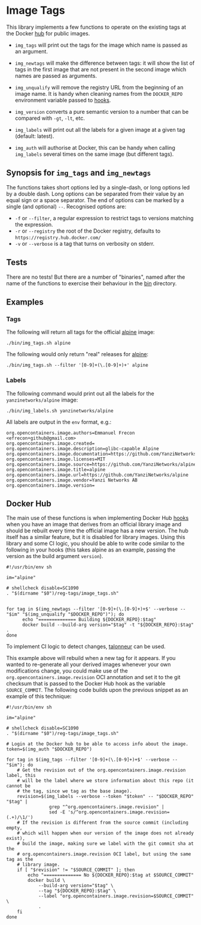 # Image Tags

This library implements a few functions to operate on the existing tags at the
Docker [hub] for public images.

+ `img_tags` will print out the tags for the image which name is passed as an
  argument.
+ `img_newtags` will make the difference between tags: it will show the list of
  tags in the first image that are not present in the second image which names
  are passed as arguments.
+ `img_unqualify` will remove the registry URL from the beginning of an image
  name. It is handy when cleaning names from the `DOCKER_REPO` environment
  variable passed to [hooks].
+ `img_version` converts a pure semantic version to a number that can be
  compared with `-gt`, `-lt`, etc.
+ `img_labels` will print out all the labels for a given image at a given tag
  (default: latest).
+ `img_auth` will authorise at Docker, this can be handy when calling
  `img_labels` several times on the same image (but different tags).

  [hub]: https://hub.docker.com/
  [hooks]: https://docs.docker.com/docker-hub/builds/advanced/

## Synopsis for `img_tags` and `img_newtags`

The functions takes short options led by a single-dash, or long options led by a
double dash. Long options can be separated from their value by an equal sign or
a space separator. The end of options can be marked by a single (and optional)
`--`. Recognised options are:

+ `-f` or `--filter`, a regular expression to restrict tags to versions matching
  the expression.
+ `-r` or `--registry` the root of the Docker registry, defaults to
  `https://registry.hub.docker.com/`
+ `-v` or `--verbose` is a tag that turns on verbosity on stderr.

## Tests

There are no tests! But there are a number of "binaries", named after the name
of the functions to exercise their behaviour in the [bin] directory.

  [bin]: ./bin/

## Examples

### Tags

The following will return all tags for the official [alpine] image:

```shell
./bin/img_tags.sh alpine
```

The following would only return "real" releases for [alpine]:

```shell
./bin/img_tags.sh --filter '[0-9]+(\.[0-9]+)+' alpine
```

  [alpine]: https://hub.docker.com/_/alpine

### Labels

The following command would print out all the labels for the
`yanzinetworks/alpine` image:

```shell
./bin/img_labels.sh yanzinetworks/alpine
```

All labels are output in the `env` format, e.g.:

```shell
org.opencontainers.image.authors=Emmanuel Frecon <efrecon+github@gmail.com>
org.opencontainers.image.created=
org.opencontainers.image.description=glibc-capable Alpine
org.opencontainers.image.documentation=https://github.com/YanziNetworks/alpine/README.md
org.opencontainers.image.licenses=MIT
org.opencontainers.image.source=https://github.com/YanziNetworks/alpine
org.opencontainers.image.title=alpine
org.opencontainers.image.url=https://github.com/YanziNetworks/alpine
org.opencontainers.image.vendor=Yanzi Networks AB
org.opencontainers.image.version=
```

## Docker Hub

The main use of these functions is when implementing Docker Hub [hooks] when you
have an image that derives from an official library image and should be rebuilt
every time the official image has a new version. The hub itself has a similar
feature, but it is disabled for library images. Using this library and some CI
logic, you should be able to write code similar to the following in your hooks
(this takes alpine as an example, passing the version as the build argument
`version`).

```shell
#!/usr/bin/env sh

im="alpine"

# shellcheck disable=SC1090
. "$(dirname "$0")/reg-tags/image_tags.sh"


for tag in $(img_newtags --filter '[0-9]+(\.[0-9]+)+$' --verbose -- "$im" "$(img_unqualify "$DOCKER_REPO")"); do
      echo "============== Building ${DOCKER_REPO}:$tag"
      docker build --build-arg version="$tag" -t "${DOCKER_REPO}:$tag" .
done
```

To implement CI logic to detect changes, [talonneur] can be used.

  [hooks]: https://docs.docker.com/docker-hub/builds/advanced/
  [talonneur]: https://github.com/YanziNetworks/talonneur

This example above will rebuild when a new tag for it appears. If you wanted to
re-generate all your derived images whenever your own modifications change, you
could make use of the `org.opencontainers.image.revision` OCI annotation and set
it to the git checksum that is passed to the Docker Hub hook as the variable
`SOURCE_COMMIT`. The following code builds upon the previous snippet as an
example of this technique:

```shell
#!/usr/bin/env sh

im="alpine"

# shellcheck disable=SC1090
. "$(dirname "$0")/reg-tags/image_tags.sh"

# Login at the Docker hub to be able to access info about the image.
token=$(img_auth "$DOCKER_REPO")

for tag in $(img_tags --filter '[0-9]+(\.[0-9]+)+$' --verbose -- "$im"); do
    # Get the revision out of the org.opencontainers.image.revision label, this
    # will be the label where we store information about this repo (it cannot be
    # the tag, since we tag as the base image).
    revision=$(img_labels --verbose --token "$token" -- "$DOCKER_REPO" "$tag" |
                grep "^org.opencontainers.image.revision" |
                sed -E 's/^org.opencontainers.image.revision=(.+)/\1/')
    # If the revision is different from the source commit (including empty,
    # which will happen when our version of the image does not already exist),
    # build the image, making sure we label with the git commit sha at the
    # org.opencontainers.image.revision OCI label, but using the same tag as the
    # library image.
    if [ "$revision" != "$SOURCE_COMMIT" ]; then
        echo "============== No ${DOCKER_REPO}:$tag at $SOURCE_COMMIT"
        docker build \
            --build-arg version="$tag" \
            --tag "${DOCKER_REPO}:$tag" \
            --label "org.opencontainers.image.revision=$SOURCE_COMMIT" \
            .
    fi
done
```

